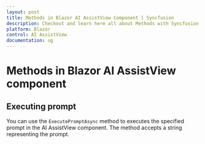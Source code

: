 ```yaml
---
layout: post
title: Methods in Blazor AI AssistView Component | Syncfusion
description: Checkout and learn here all about Methods with Syncfusion Blazor AI AssistView component in Blazor Server App and Blazor WebAssembly App.
platform: Blazor
control: AI AssistView
documentation: ug
---
```


# Methods in Blazor AI AssistView component

## Executing prompt

You can use the `ExecutePromptAsync` method to executes the specified prompt in the AI AssistView component. The method accepts a string representing the prompt.
